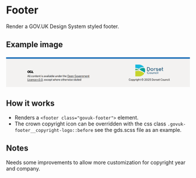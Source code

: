 # Footer

Render a GOV.UK Design System styled footer.

## Example image

![Footer example](Footer.png)

## How it works

- Renders a ```<footer class="govuk-footer">``` element.
- The crown copyright icon can be overridden with the css class ```.govuk-footer__copyright-logo::before``` see the gds.scss file as an example.


## Notes

Needs some improvements to allow more customization for copyright year and company.